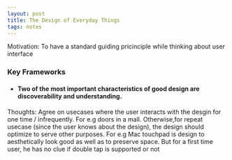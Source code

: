 ```yaml
---
layout: post
title: The Design of Everyday Things
tags: notes
---
```


Motivation: To have a standard guiding pricinciple while thinking about user interface


### Key Frameworks

- #### Two of the most important characteristics of good design are discoverability and understanding.


Thoughts: Agree on usecases where the user interacts with the desgin for one time / infrequently. For e.g doors in a mall. Otherwise,for repeat usecase (since the user knows about the design), the design should optimize to serve other purposes. For e.g Mac touchpad is design to aesthetically look good as well as to preserve space. But for a first time user, he has no clue if double tap is supported or not

 



